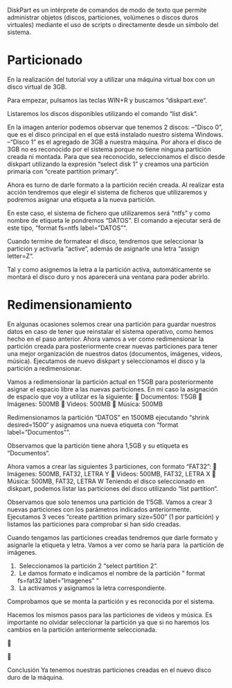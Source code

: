 DiskPart es un intérprete de comandos de modo de texto que permite administrar objetos
(discos, particiones, volúmenes o discos duros virtuales) mediante el uso de scripts o
directamente desde un símbolo del sistema.

# Particionado

En la realización del tutorial voy a utilizar una máquina virtual box con un disco virtual de
3GB.

Para empezar, pulsamos las teclas WIN+R y buscamos “diskpart.exe“.

Listaremos los discos disponibles utilizando el comando “list disk“.

En la imagen anterior podemos observar que tenemos 2 discos:
–“Disco 0”, que es el disco principal en el que está instalado nuestro sistema Windows.
–“Disco 1” es el agregado de 3GB a nuestra máquina.
Por ahora el disco de 3GB no es reconocido por el sistema porque no tiene ninguna
partición creada ni montada. Para que sea reconocido, seleccionamos el disco desde
diskpart utilizando la expresión “select disk 1” y creamos una partición primaria con
“create partition primary“.

Ahora es turno de darle formato a la partición recién creada. Al realizar esta acción
tendremos que elegir el sistema de ficheros que utilizaremos y podremos asignar una
etiqueta a la nueva partición.

En este caso, el sistema de fichero que utilizaremos será “ntfs” y como nombre de etiqueta
le pondremos “DATOS”. El comando a ejecutar será de este tipo, “format fs=ntfs
label=”DATOS”“.

Cuando termine de formatear el disco, tendremos que seleccionar la partición y activarla
“active“, además de asignarle una letra “assign letter=Z“.

Tal y como asignemos la letra a la partición activa, automáticamente se montará el disco
duro y nos aparecerá una ventana para poder abrirlo.

# Redimensionamiento
En algunas ocasiones solemos crear una partición para guardar nuestros datos en caso de
tener que reinstalar el sistema operativo, como hemos hecho en el paso anterior. Ahora
vamos a ver como redimensionar la partición creada para posteriormente crear nuevas
particiones para tener una mejor organización de nuestros datos (documentos, imágenes,
videos, música).
Ejecutamos de nuevo diskpart y seleccionamos el disco y la partición a redimensionar.

Vamos a redimensionar la partición actual en 1’5GB para posteriormente asignar el
espacio libre a las nuevas particiones. En mi caso la asignación de espacio que voy a
utilizar es la siguiente:
 Documentos: 1’5GB
 Imágenes: 500MB
 Videos: 500MB
 Música: 500MB

Redimensionamos la partición “DATOS” en 1500MB ejecutando “shrink desired=1500“ y
asignamos una nueva etiqueta con “format label=”Documentos”“.

Observamos que la partición tiene ahora 1,5GB y su etiqueta es “Documentos“.

Ahora vamos a crear las siguientes 3 particiones, con formato “FAT32”:
 Imágenes: 500MB, FAT32, LETRA Y
 Videos: 500MB, FAT32, LETRA X
 Música: 500MB, FAT32, LETRA W
Teniendo el disco seleccionado en diskpart, podemos listar las particiones del disco
utilizando “list partition“.

Observamos que solo tenemos una partición de 1’5GB. Vamos a crear 3 nuevas
particiones con los parámetros indicados anteriormente.
Ejecutamos 3 veces “create partition primary size=500” (1 por partición) y listamos las
particiones para comprobar si han sido creadas.

Cuando tengamos las particiones creadas tendremos que darle formato y asignarle la
etiqueta y letra.
Vamos a ver como se haría para  la partición de imágenes.
1.  Seleccionamos la partición 2 “select partition 2“.
2.  Le damos formato e indicamos el nombre de la partición ” format fs=fat32
label=”Imagenes” “
3.  La activamos y asignamos la letra correspondiente.

Comprobamos que se monta la partición y es reconocida por el sistema.

Hacemos los mismos pasos para las particiones de videos y música. Es importante no
olvidar seleccionar la partición ya que si no haremos los cambios en la partición
anteriormente seleccionada.





Conclusión
Ya tenemos nuestras particiones creadas en el nuevo disco duro de la máquina.
